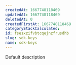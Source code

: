 ```yaml
---
createdAt: 1667748118469
updatedAt: 1667748118469
deletedAt: 0
createdFirstAt: 1667748118469
categoryStackCalculated: 
id: fsesxzifvbtcqejnzfrusdhb
slug: sdk-keys
name: sdk-keys
---
```


Default description